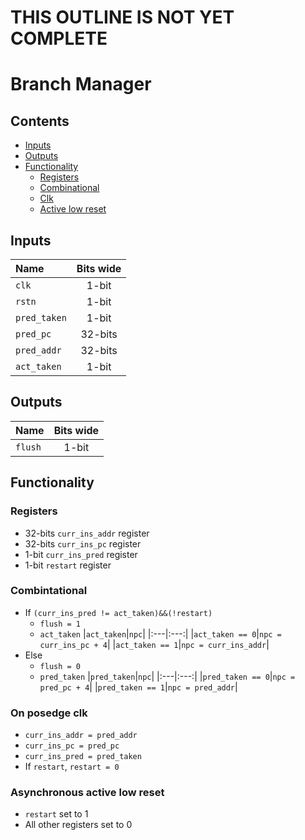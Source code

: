 # THIS OUTLINE IS NOT YET COMPLETE #
# Branch Manager #

## Contents
* [Inputs](#inputs)
* [Outputs](#outputs)
* [Functionality](#functionality)
  * [Registers](#registers)
  * [Combinational](#combinational)
  * [Clk](#on-posedge-clk)
  * [Active low reset](#asynchronous-active-low-reset)

## Inputs
|Name|Bits wide|
|:---|:---:|
|```clk```|1-bit|
|```rstn```|1-bit|
|```pred_taken```|1-bit|
|```pred_pc```|32-bits|
|```pred_addr```|32-bits|
|```act_taken```|1-bit|

## Outputs
|Name|Bits wide|
|:---|:---:|
|```flush```|1-bit|

## Functionality
### Registers
  - 32-bits ```curr_ins_addr``` register
  - 32-bits ```curr_ins_pc``` register
  - 1-bit ```curr_ins_pred``` register
  - 1-bit ```restart``` register
### Combintational
  - If ```(curr_ins_pred != act_taken)&&(!restart)```
    * ```flush = 1```
    * ```act_taken```
      |```act_taken```|```npc```|
      |:---|:---:|
      |```act_taken == 0```|```npc = curr_ins_pc + 4```|
      |```act_taken == 1```|```npc = curr_ins_addr```|
  - Else
    * ```flush = 0```
    * ```pred_taken```
      |```pred_taken```|```npc```|
      |:---|:---:|
      |```pred_taken == 0```|```npc = pred_pc + 4```|
      |```pred_taken == 1```|```npc = pred_addr```|
### On posedge clk
  - ```curr_ins_addr = pred_addr```
  - ```curr_ins_pc = pred_pc```
  - ```curr_ins_pred = pred_taken```
  - If ```restart```, ```restart = 0```

### Asynchronous active low reset
  - ```restart``` set to 1
  - All other registers set to 0
